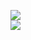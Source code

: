 [![](https://img.shields.io/badge/Made%20With-Github%20Spray-lightgrey.svg?style=for-the-badge&logo=github)](https://github.com/Annihil/github-spray#18407)  
[![](https://i.imgur.com/2DrTn0Z.gif)](https://github.com/Annihil/github-spray)